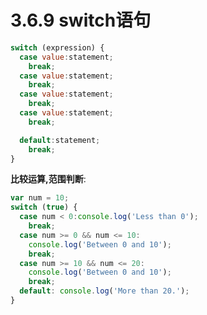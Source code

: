 # 3.6.9 switch语句

``` js .line-numbers
switch (expression) {
  case value:statement;
    break;
  case value:statement;
    break;
  case value:statement;
    break;
  case value:statement;
    break;

  default:statement;
    break;
}
```

**比较运算,范围判断**:

``` js .line-numbers
var num = 10;
switch (true) {
  case num < 0:console.log('Less than 0');
    break;
  case num >= 0 && num <= 10:
    console.log('Between 0 and 10');
    break;
  case num >= 10 && num <= 20:
    console.log('Between 0 and 10');
    break;
  default: console.log('More than 20.');
}
```
